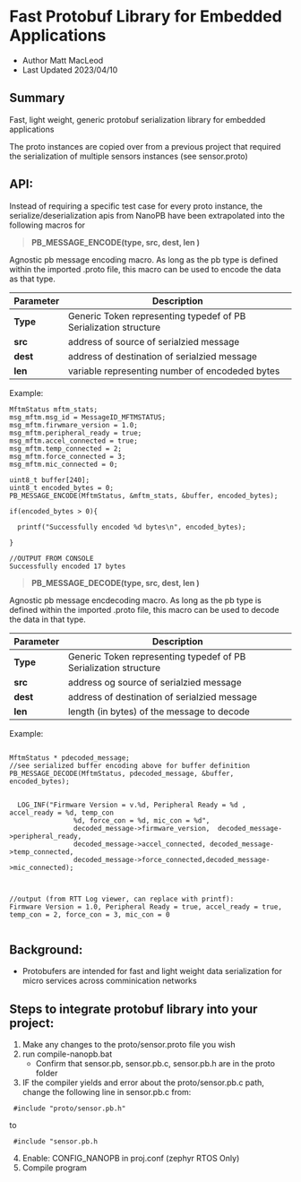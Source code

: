 

# Fast Protobuf Library for Embedded Applications #
- Author Matt MacLeod
- Last Updated 2023/04/10

## Summary

Fast, light weight, generic protobuf serialization library for embedded applications 

The proto instances are copied over from a previous project that required the serialization of multiple sensors instances (see sensor.proto)

 
## API: 


Instead of requiring a specific test case for every proto instance, the serialize/deserialization apis from NanoPB have been extrapolated into the following macros for 

>**PB_MESSAGE_ENCODE(type, src, dest, len )**

Agnostic pb message encoding macro. As long as the pb type is defined within the imported .proto file, this macro can be used to encode the data as that type.


Parameter        | Description |
------------- | -------------
|**Type** | Generic Token representing typedef of PB Serialization structure
|**src** |address of source of serialzied message
|**dest** | address of destination of serialzied message
|**len** | variable representing number of encodeded bytes 

Example: 
```
MftmStatus mftm_stats; 
msg_mftm.msg_id = MessageID_MFTMSTATUS;
msg_mftm.firwmare_version = 1.0; 
msg_mftm.peripheral_ready = true; 
msg_mftm.accel_connected = true; 
msg_mftm.temp_connected = 2; 
msg_mftm.force_connected = 3;
msg_mftm.mic_connected = 0;

uint8_t buffer[240];  
uint8_t encoded_bytes = 0; 
PB_MESSAGE_ENCODE(MftmStatus, &mftm_stats, &buffer, encoded_bytes); 

if(encoded_bytes > 0){ 

  printf("Successfully encoded %d bytes\n", encoded_bytes); 

}

//OUTPUT FROM CONSOLE
Successfully encoded 17 bytes

```

>**PB_MESSAGE_DECODE(type, src, dest, len )**

Agnostic pb message encdecoding macro. As long as the pb type is defined within the imported .proto file, this macro can be used to decode the data in that type.


Parameter        | Description |
------------- | -------------
|**Type** | Generic Token representing typedef of PB Serialization structure
|**src** |address og source of serialzied message
|**dest** | address of destination of serialzied message
|**len** | length (in bytes) of the message to decode   

Example: 
```

MftmStatus * pdecoded_message; 
//see serialized buffer encoding above for buffer definition
PB_MESSAGE_DECODE(MftmStatus, pdecoded_message, &buffer, encoded_bytes); 


  LOG_INF("Firmware Version = v.%d, Peripheral Ready = %d , accel_ready = %d, temp_con 
                %d, force_con = %d, mic_con = %d", 
                decoded_message->firmware_version,  decoded_message->peripheral_ready,   
                decoded_message->accel_connected, decoded_message->temp_connected,
                decoded_message->force_connected,decoded_message->mic_connected); 



//output (from RTT Log viewer, can replace with printf): 
Firmware Version = 1.0, Peripheral Ready = true, accel_ready = true, temp_con = 2, force_con = 3, mic_con = 0


```

## Background: 


- Protobufers are intended for fast and light weight data serialization for micro services across comminication networks 


## Steps to integrate protobuf library into your project: 



1. Make any changes to the proto/sensor.proto file you wish 
2. run compile-nanopb.bat 
    - Confirm that sensor.pb, sensor.pb.c, sensor.pb.h are in the proto folder 
3. IF the compiler yields and error about the proto/sensor.pb.c path, change the following line in sensor.pb.c from:
 
 ```
  #include "proto/sensor.pb.h" 
```  
to  

```
 #include "sensor.pb.h
```

4. Enable: CONFIG_NANOPB in proj.conf (zephyr RTOS Only)
5. Compile program
